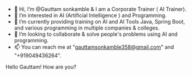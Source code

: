 - 👋 Hi, I’m @Gauttam sonkamble & I am a Corporate Trainer ( AI Trainer).
- 👀 I’m interested in AI (Artificial Intelligence ) and Programming.
- 🌱 I’m currently providing training on AI and AI Tools Java, Spring Boot, and various programming in multiple companies & colleges.
- 💞️ I’m looking to collaborate & solve people's problems using AI and  programming.
- 📫 You can reach me at "gauttamsonkamble358@gmail.com" and "+919049436264".

<!---
Gauttamsonkamble/Gauttamsonkamble is a ✨ special ✨ repository because its `README.md` (this file) appears on your GitHub profile.
You can click the Preview link to take a look at your changes.
--->


Hello Gauttam!
How are you?